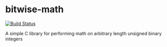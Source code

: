 # bitwise-math
[![Build Status](https://travis-ci.org/fischersean/bitwise-math.svg?branch=master)](https://travis-ci.org/fischersean/bitwise-math)

A simple C library for performing math on arbitrary length unsigned binary integers
